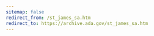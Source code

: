 ```yaml
---
sitemap: false 
redirect_from: /st_james_sa.htm 
redirect_to: https://archive.ada.gov/st_james_sa.htm 
---
```

